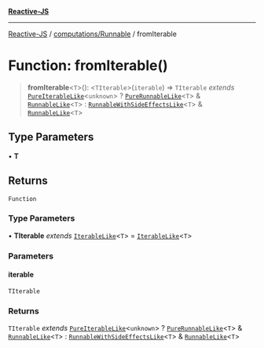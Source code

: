 [**Reactive-JS**](../../../README.md)

***

[Reactive-JS](../../../README.md) / [computations/Runnable](../README.md) / fromIterable

# Function: fromIterable()

> **fromIterable**\<`T`\>(): \<`TIterable`\>(`iterable`) => `TIterable` *extends* [`PureIterableLike`](../../interfaces/PureIterableLike.md)\<`unknown`\> ? [`PureRunnableLike`](../../interfaces/PureRunnableLike.md)\<`T`\> & [`RunnableLike`](../../interfaces/RunnableLike.md)\<`T`\> : [`RunnableWithSideEffectsLike`](../../interfaces/RunnableWithSideEffectsLike.md)\<`T`\> & [`RunnableLike`](../../interfaces/RunnableLike.md)\<`T`\>

## Type Parameters

• **T**

## Returns

`Function`

### Type Parameters

• **TIterable** *extends* [`IterableLike`](../../interfaces/IterableLike.md)\<`T`\> = [`IterableLike`](../../interfaces/IterableLike.md)\<`T`\>

### Parameters

#### iterable

`TIterable`

### Returns

`TIterable` *extends* [`PureIterableLike`](../../interfaces/PureIterableLike.md)\<`unknown`\> ? [`PureRunnableLike`](../../interfaces/PureRunnableLike.md)\<`T`\> & [`RunnableLike`](../../interfaces/RunnableLike.md)\<`T`\> : [`RunnableWithSideEffectsLike`](../../interfaces/RunnableWithSideEffectsLike.md)\<`T`\> & [`RunnableLike`](../../interfaces/RunnableLike.md)\<`T`\>
